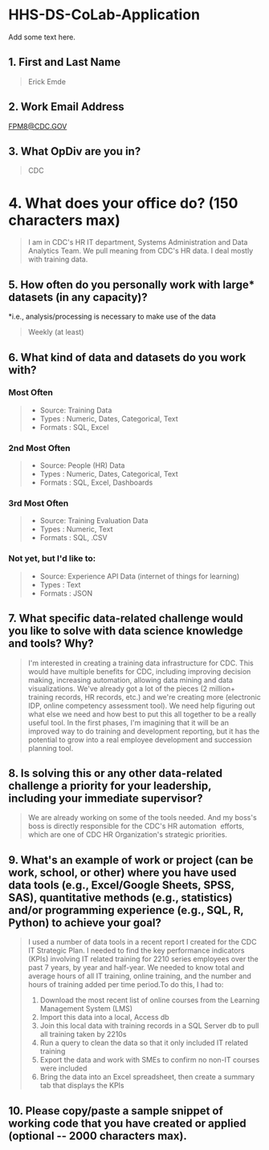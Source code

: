 # HHS-DS-CoLab-Application
Add some text here.
## 1. First and Last Name
> Erick Emde
## 2. Work Email Address
FPM8@CDC.GOV
## 3. What OpDiv are you in? 
> CDC
# 4. What does your office do? (150 characters max) 
> I am in CDC's HR IT department, Systems Administration and Data Analytics Team. We pull meaning from CDC's HR data. I deal mostly with training data.
## 5. How often do you personally work with large* datasets (in any capacity)?
*i.e., analysis/processing is necessary to make use of the data 
>  Weekly (at least)
## 6. What kind of data and datasets do you work with?
### Most Often
> * Source: Training Data
> * Types : Numeric, Dates, Categorical, Text
> * Formats : SQL, Excel
### 2nd Most Often
> * Source: People (HR) Data
> * Types : Numeric, Dates, Categorical, Text
> * Formats : SQL, Excel, Dashboards
### 3rd Most Often
> * Source: Training Evaluation Data
> * Types : Numeric, Text
> * Formats : SQL, .CSV
### Not yet, but I'd like to:
> * Source: Experience API Data (internet of things for learning)
> * Types : Text
> * Formats : JSON
## 7. What specific data-related challenge would you like to solve with data science knowledge and tools? Why?
>I'm interested in creating a training data infrastructure for CDC. This would have multiple benefits for CDC, including improving decision making, increasing automation, allowing data mining and data visualizations. We've already got a lot of the pieces (2 million+ training records, HR records, etc.) and we're creating more (electronic IDP, online competency assessment tool). We need help figuring out what else we need and how best to put this all together to be a really useful tool. In the first phases, I'm imagining that it will be an improved way to do training and development reporting, but it has the potential to grow into a real employee development and succession planning tool. 
## 8. Is solving this or any other data-related challenge a priority for your leadership, including your immediate supervisor? 
> We are already working on some of the tools needed. And my boss's boss is directly responsible for the CDC's HR automation  efforts, which are one of CDC HR Organization's strategic priorities.
## 9. What's an example of work or project (can be work, school, or other) where you have used data tools (e.g., Excel/Google Sheets, SPSS, SAS), quantitative methods (e.g., statistics) and/or programming experience (e.g., SQL, R, Python) to achieve your goal?
> I used a number of data tools in a recent report I created for the CDC IT Strategic Plan. I needed to find the key performance indicators (KPIs) involving IT related training for 2210 series employees over the past 7 years, by year and half-year. We needed to know total and average hours of all IT training, online training, and the number and hours of training added per time period.To do this, I had to:
> 1. Download the most recent list of online courses from the Learning Management System (LMS)
> 2. Import this data into a local, Access db
> 3. Join this local data with training records in a SQL Server db to pull all training taken by 2210s
> 4. Run a query to clean the data so that it only included IT related training
> 5. Export the data and work with SMEs to confirm no non-IT courses were included
> 6. Bring the data into an Excel spreadsheet, then create a summary tab that displays the KPIs
## 10. Please copy/paste a sample snippet of working code that you have created or applied (optional -- 2000 characters max). 
